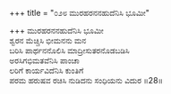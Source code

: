 +++
title = "೦೨೮ ಮುರಹರನನಹುದೆನಿಸಿ ಭೂಮೀ"

+++
ಮುರಹರನನಹುದೆನಿಸಿ ಭೂಮೀ  
ಶ್ವರನ ಮೆಚ್ಚಿಸಿ ಭೀಮನನು ಮನ  
ಬರಿಸಿ ಪಾರ್ಥನನೊಲಿಸಿ ಮಾದ್ರೀಸುತರನೊಡಬಡಿಸಿ   
ಅರಸಿಗಭಿಮತವೆನಿಸಿ ಪಾಂಚಾ  
ಲರಿಗೆ ಕಾರ್ಯವಿದೆನಿಸಿ ಕುಂತಿಗೆ      
ಪರಮ ಹರುಷವ ರಚಿಸಿ ನುಡಿದನು ಸಂಧಿಯನು ವಿದುರ     ॥28॥
